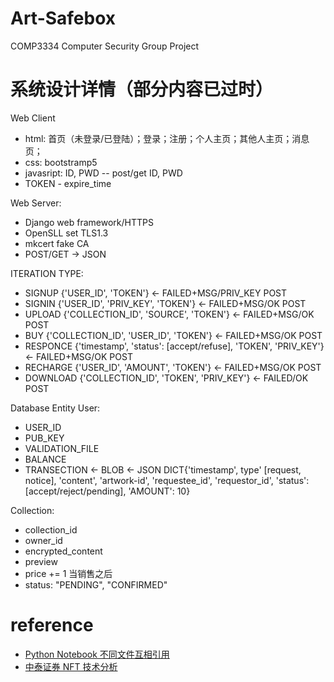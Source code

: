 # Art-Safebox
COMP3334 Computer Security Group Project

# 系统设计详情（部分内容已过时）
Web Client
- html: 首页（未登录/已登陆）；登录；注册；个人主页；其他人主页；消息页；
- css: bootstramp5
- javasript: ID, PWD -- post/get ID, PWD
- TOKEN - expire_time

Web Server:
- Django web framework/HTTPS 
- OpenSLL set TLS1.3
- mkcert fake CA
- POST/GET -> JSON

ITERATION TYPE:
- SIGNUP   {'USER_ID', 'TOKEN'}                                          <- FAILED+MSG/PRIV_KEY   POST
- SIGNIN   {'USER_ID', 'PRIV_KEY', 'TOKEN'}                              <- FAILED+MSG/OK         POST
- UPLOAD   {'COLLECTION_ID', 'SOURCE', 'TOKEN'}                          <- FAILED+MSG/OK         POST
- BUY      {'COLLECTION_ID', 'USER_ID', 'TOKEN'}                         <- FAILED+MSG/OK         POST
- RESPONCE {'timestamp', 'status': [accept/refuse], 'TOKEN', 'PRIV_KEY'} <- FAILED+MSG/OK         POST
- RECHARGE {'USER_ID', 'AMOUNT', 'TOKEN'}                		 <- FAILED+MSG/OK         POST
- DOWNLOAD {'COLLECTION_ID', 'TOKEN', 'PRIV_KEY'}                        <- FAILED/OK             POST

Database Entity
User:
- USER_ID
- PUB_KEY
- VALIDATION_FILE
- BALANCE
- TRANSECTION <- BLOB <- JSON DICT{'timestamp', type' [request, notice], 'content', 'artwork-id', 'requestee_id', 'requestor_id', 'status': [accept/reject/pending], 'AMOUNT': 10}

Collection:
- collection_id
- owner_id
- encrypted_content
- preview
- price += 1 当销售之后
- status: "PENDING", "CONFIRMED"

# reference
- [Python Notebook 不同文件互相引用](https://www.jianshu.com/p/4850ad2a8516)
- [中泰证券 NFT 技术分析](https://dfscdn.dfcfw.com/download/A2_cms_f_20220216123508144922&direct=1&abc3847.pdf)






